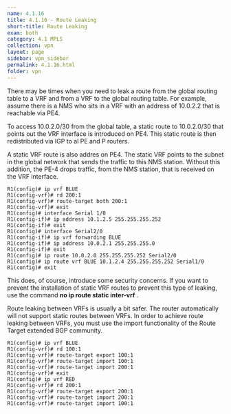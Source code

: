 ```yaml
---
name: 4.1.16
title: 4.1.16 - Route Leaking
short-title: Route Leaking
exam: both
category: 4.1 MPLS
collection: vpn
layout: page
sidebar: vpn_sidebar
permalink: 4.1.16.html
folder: vpn
---
```

There may be times when you need to leak a route from the global routing table to a VRF and from a VRF to the global routing table. For example, assume there is a NMS who sits in a VRF with an address of 10.0.2.2 that is reachable via PE4.

To access 10.0.2.0/30 from the global table, a static route to 10.0.2.0/30 that points out the VRF interface is introduced on PE4. This static route is then redistributed via IGP to al PE and P routers.

A static VRF route is also addres on PE4. The static VRF points to the subnet in the global network that sends the traffic to this NMS station. Without this addition, the PE-4 drops traffic, from the NMS station, that is received on the VRF interface.
```
R1(config)# ip vrf BLUE
R1(config-vrf)# rd 200:1
R1(config-vrf)# route-target both 200:1
R1(config-vrf)# exit
R1(config)# interface Serial 1/0
R1(config-if)# ip address 10.1.2.5 255.255.255.252
R1(config-if)# exit
R1(config)# interface Serial2/0
R1(config-if)# ip vrf forwarding BLUE
R1(config-if)# ip address 10.0.2.1 255.255.255.0
R1(config-if)# exit
R1(config)# ip route 10.0.2.0 255.255.255.252 Serial2/0
R1(config)# ip route vrf BLUE 10.1.2.4 255.255.255.252 Serial1/0
R1(config)# exit
```
This does, of course, introduce some security concerns. If you want to prevent the installation of static VRF routes to prevent this type of leaking, use the command **no ip route static inter-vrf** .

Route leaking between VRFs is usually a bit safer. The router automatically will not support static routes between VRFs. In order to achieve route leaking between VRFs, you must use the import functionality of the Route Target extended BGP community.
```
R1(config)# ip vrf BLUE
R1(config-vrf)# rd 100:1
R1(config-vrf)# route-target export 100:1
R1(config-vrf)# route-target import 100:1
R1(config-vrf)# route-target import 200:1
R1(config-vrf)# exit
R1(config)# ip vrf RED
R1(config-vrf)# rd 200:1
R1(config-vrf)# route-target export 200:1
R1(config-vrf)# route-target import 200:1
R1(config-vrf)# route-target import 100:1
```
